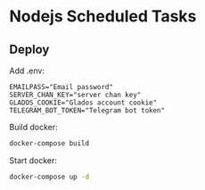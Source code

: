 # Nodejs Scheduled Tasks

## Deploy

Add .env:

```text
EMAILPASS="Email password"
SERVER_CHAN_KEY="server chan key"
GLADOS_COOKIE="Glados account cookie"
TELEGRAM_BOT_TOKEN="Telegram bot token"
```

Build docker:

```bash
docker-compose build
```

Start docker:

```bash
docker-compose up -d
```
